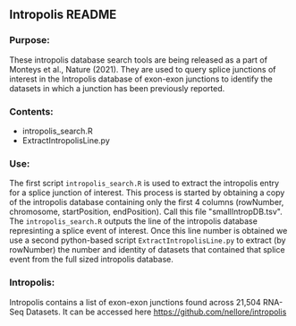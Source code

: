 ## Intropolis README

### Purpose:

These intropolis database search tools are being released as a part of Monteys et al., Nature (2021). They are used to query splice junctions of interest in the Intropolis database of exon-exon junctions to identify the datasets in which a junction has been previously reported.

### Contents:

- intropolis_search.R
- ExtractIntropolisLine.py

### Use:

The first script `intropolis_search.R` is used to extract the intropolis entry for a splice junction of interest. This process is started by obtaining a copy of the intropolis database containing only the first 4 columns (rowNumber, chromosome, startPosition, endPosition).  Call this file "smallIntropDB.tsv".  The `intropolis_search.R` outputs the line of the intropolis database represinting a splice event of interest.  Once this line number is obtained we use a second python-based script `ExtractIntropolisLine.py` to extract (by rowNumber) the number and identity of datasets that contained that splice event from the full sized intropolis database.

### Intropolis:

Intropolis contains a list of exon-exon junctions found across 21,504 RNA-Seq Datasets. It can be accessed here https://github.com/nellore/intropolis
